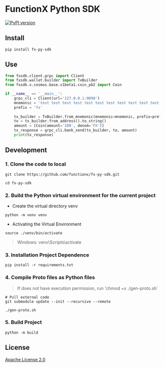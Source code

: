 # FunctionX Python SDK

[![PyPI version](https://badge.fury.io/py/fx-py-sdk.svg)](https://badge.fury.io/py/fx-py-sdk)

## Install

```shell
pip install fx-py-sdk
```

## Use

```python
from fxsdk.client.grpc import Client
from fxsdk.wallet.builder import TxBuilder
from fxsdk.x.cosmos.base.v1beta1.coin_pb2 import Coin

if __name__ == '__main__':
    grpc_cli = Client(url='127.0.0.1:9090')
    mnemonic = 'test test test test test test test test test test test junk'
    prefix = 'fx'
    
    tx_builder = TxBuilder.from_mnemonic(mnemonic=mnemonic, prefix=prefix)
    to = tx_builder.from_address().to_string()
    amount = [Coin(amount='100', denom='FX')]
    tx_response = grpc_cli.bank_send(tx_builder, to, amount)
    print(tx_response)
```

## Development

### 1. Clone the code to local

```shell
git clone https://github.com/functionx/fx-py-sdk.git

cd fx-py-sdk
```

### 2. Build the Python virtual environment for the current project

* Create the virtual directory venv

```
python -m venv venv
```

* Activating the Virtual Environment

```
source ./venv/bin/activate
```
> Windows: venv\Scripts\activate

### 3. Installation Project Dependence

```
pip install -r requirements.txt
```

### 4. Compile Proto files as Python files

> If does not have execution permission, run 'chmod +x ./gen-proto.sh`

```shell
# Pull external code
git submodule update --init --recursive --remote

./gen-proto.sh
```

### 5. Build Project

```shell
python -m build
```

## License

[Apache License 2.0](LICENSE)
